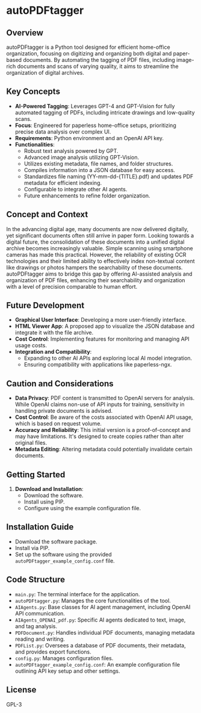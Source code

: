 # autoPDFtagger

## Overview

autoPDFtagger is a Python tool designed for efficient home-office organization, focusing on digitizing and organizing both digital and paper-based documents. By automating the tagging of PDF files, including image-rich documents and scans of varying quality, it aims to streamline the organization of digital archives.

## Key Concepts

- **AI-Powered Tagging**: Leverages GPT-4 and GPT-Vision for fully automated tagging of PDFs, including intricate drawings and low-quality scans.
- **Focus**: Engineered for paperless home-office setups, prioritizing precise data analysis over complex UI.
- **Requirements**: Python environment and an OpenAI API key.
- **Functionalities**:
  - Robust text analysis powered by GPT.
  - Advanced image analysis utilizing GPT-Vision.
  - Utilizes existing metadata, file names, and folder structures.
  - Compiles information into a JSON database for easy access.
  - Standardizes file naming (YY-mm-dd-{TITLE}.pdf) and updates PDF metadata for efficient indexing.
  - Configurable to integrate other AI agents.
  - Future enhancements to refine folder organization.

## Concept and Context

In the advancing digital age, many documents are now delivered digitally, yet significant documents often still arrive in paper form. Looking towards a digital future, the consolidation of these documents into a unified digital archive becomes increasingly valuable. Simple scanning using smartphone cameras has made this practical. However, the reliability of existing OCR technologies and their limited ability to effectively index non-textual content like drawings or photos hampers the searchability of these documents. autoPDFtagger aims to bridge this gap by offering AI-assisted analysis and organization of PDF files, enhancing their searchability and organization with a level of precision comparable to human effort.

## Future Development

- **Graphical User Interface**: Developing a more user-friendly interface.
- **HTML Viewer App**: A proposed app to visualize the JSON database and integrate it with the file archive.
- **Cost Control**: Implementing features for monitoring and managing API usage costs.
- **Integration and Compatibility**:
  - Expanding to other AI APIs and exploring local AI model integration.
  - Ensuring compatibility with applications like paperless-ngx.

## Caution and Considerations

- **Data Privacy**: PDF content is transmitted to OpenAI servers for analysis. While OpenAI claims non-use of API inputs for training, sensitivity in handling private documents is advised.
- **Cost Control**: Be aware of the costs associated with OpenAI API usage, which is based on request volume.
- **Accuracy and Reliability**: This initial version is a proof-of-concept and may have limitations. It's designed to create copies rather than alter original files.
- **Metadata Editing**: Altering metadata could potentially invalidate certain documents.

## Getting Started

1. **Download and Installation**:
   - Download the software.
   - Install using PIP.
   - Configure using the example configuration file.

## Installation Guide

- Download the software package.
- Install via PIP.
- Set up the software using the provided `autoPDFtagger_example_config.conf` file.

## Code Structure

- `main.py`: The terminal interface for the application.
- `autoPDFtagger.py`: Manages the core functionalities of the tool.
- `AIAgents.py`: Base classes for AI agent management, including OpenAI API communication.
- `AIAgents_OPENAI_pdf.py`: Specific AI agents dedicated to text, image, and tag analysis.
- `PDFDocument.py`: Handles individual PDF documents, managing metadata reading and writing.
- `PDFList.py`: Oversees a database of PDF documents, their metadata, and provides export functions.
- `config.py`: Manages configuration files.
- `autoPDFtagger_example_config.conf`: An example configuration file outlining API key setup and other settings.

## License

GPL-3

